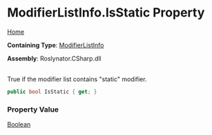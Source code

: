 # ModifierListInfo\.IsStatic Property

[Home](../../../../../README.md)

**Containing Type**: [ModifierListInfo](../README.md)

**Assembly**: Roslynator\.CSharp\.dll

\
True if the modifier list contains "static" modifier\.

```csharp
public bool IsStatic { get; }
```

### Property Value

[Boolean](https://docs.microsoft.com/en-us/dotnet/api/system.boolean)

